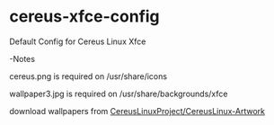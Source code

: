 # cereus-xfce-config
Default Config for Cereus Linux Xfce

-Notes

cereus.png is required on /usr/share/icons

wallpaper3.jpg is required on /usr/share/backgrounds/xfce


download wallpapers from <a href='https://github.com/orgs/CereusLinuxProject/repositories'>CereusLinuxProject/CereusLinux-Artwork</a>
